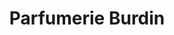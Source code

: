 ---
title: "Parfumerie Burdin"
url: /paris-10eme-arrondissement/parfumerie-burdin/
shop: parfumerie
---